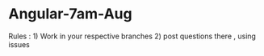 # Angular-7am-Aug

Rules : 1) Work in your respective branches
        2) post questions there , using issues 
